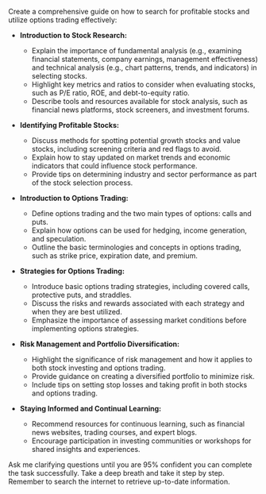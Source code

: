 Create a comprehensive guide on how to search for profitable stocks and utilize options trading effectively:

- **Introduction to Stock Research:**
  - Explain the importance of fundamental analysis (e.g., examining financial statements, company earnings, management effectiveness) and technical analysis (e.g., chart patterns, trends, and indicators) in selecting stocks.
  - Highlight key metrics and ratios to consider when evaluating stocks, such as P/E ratio, ROE, and debt-to-equity ratio.
  - Describe tools and resources available for stock analysis, such as financial news platforms, stock screeners, and investment forums.

- **Identifying Profitable Stocks:**
  - Discuss methods for spotting potential growth stocks and value stocks, including screening criteria and red flags to avoid.
  - Explain how to stay updated on market trends and economic indicators that could influence stock performance.
  - Provide tips on determining industry and sector performance as part of the stock selection process.

- **Introduction to Options Trading:**
  - Define options trading and the two main types of options: calls and puts.
  - Explain how options can be used for hedging, income generation, and speculation.
  - Outline the basic terminologies and concepts in options trading, such as strike price, expiration date, and premium.

- **Strategies for Options Trading:**
  - Introduce basic options trading strategies, including covered calls, protective puts, and straddles.
  - Discuss the risks and rewards associated with each strategy and when they are best utilized.
  - Emphasize the importance of assessing market conditions before implementing options strategies.

- **Risk Management and Portfolio Diversification:**
  - Highlight the significance of risk management and how it applies to both stock investing and options trading.
  - Provide guidance on creating a diversified portfolio to minimize risk.
  - Include tips on setting stop losses and taking profit in both stocks and options trading.

- **Staying Informed and Continual Learning:**
  - Recommend resources for continuous learning, such as financial news websites, trading courses, and expert blogs.
  - Encourage participation in investing communities or workshops for shared insights and experiences.

Ask me clarifying questions until you are 95% confident you can complete the task successfully. Take a deep breath and take it step by step. Remember to search the internet to retrieve up-to-date information.